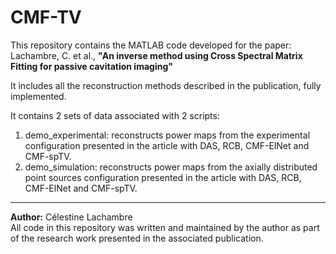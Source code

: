 # CMF-TV

This repository contains the MATLAB code developed for the paper:  
Lachambre, C. et al., **"An inverse method using Cross Spectral Matrix Fitting for passive cavitation imaging"**

It includes all the reconstruction methods described in the publication, fully implemented.

It contains 2 sets of data associated with 2 scripts:
1. demo_experimental: reconstructs power maps from the experimental configuration presented in the article with DAS, RCB, CMF-ElNet and CMF-spTV.
2. demo_simulation: reconstructs power maps from the axially distributed point sources configuration presented in the article with DAS, RCB, CMF-ElNet and CMF-spTV.

---

**Author:** Célestine Lachambre  
All code in this repository was written and maintained by the author as part of the research work presented in the associated publication.
